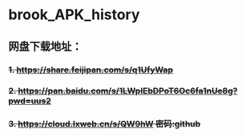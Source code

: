 # brook_APK_history

## 网盘下载地址：
### ~~1. https://share.feijipan.com/s/q1UfyWap~~
### ~~2. https://pan.baidu.com/s/1LWpIEbDPoT6Oc6fa1nUe8g?pwd=uus2~~
### ~~3. https://cloud.lxweb.cn/s/QW9hW  密码:github~~
